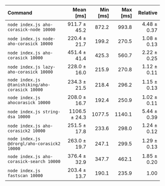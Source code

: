 | Command | Mean [ms] | Min [ms] | Max [ms] | Relative |
|:---|---:|---:|---:|---:|
| `node index.js aho-corasick-node 10000` | 911.7 ± 45.2 | 872.2 | 993.8 | 4.48 ± 0.37 |
| `node index.js node-aho-corasick 10000` | 220.4 ± 21.7 | 199.2 | 270.5 | 1.08 ± 0.13 |
| `node index.js aho-corasick 10000` | 451.4 ± 41.4 | 425.3 | 560.7 | 2.22 ± 0.25 |
| `node index.js lazy-aho-corasick 10000` | 228.0 ± 16.0 | 215.9 | 270.8 | 1.12 ± 0.11 |
| `node index.js @tanishiking/aho-corasick 10000` | 234.3 ± 21.5 | 218.4 | 296.2 | 1.15 ± 0.13 |
| `node index.js ahocorasick 10000` | 208.0 ± 16.7 | 192.4 | 250.9 | 1.02 ± 0.11 |
| `node index.js string-dsa 10000` | 1106.5 ± 24.3 | 1077.5 | 1140.1 | 5.44 ± 0.39 |
| `node index.js aho-corasick2 10000` | 251.5 ± 17.8 | 233.6 | 298.0 | 1.24 ± 0.12 |
| `node index.js @drorgl/aho-corasick2 10000` | 263.0 ± 19.7 | 247.1 | 299.5 | 1.29 ± 0.13 |
| `node index.js aho-corasick-search 10000` | 376.4 ± 32.9 | 347.7 | 462.1 | 1.85 ± 0.20 |
| `node index.js fastscan 10000` | 203.4 ± 13.7 | 190.1 | 235.9 | 1.00 |
